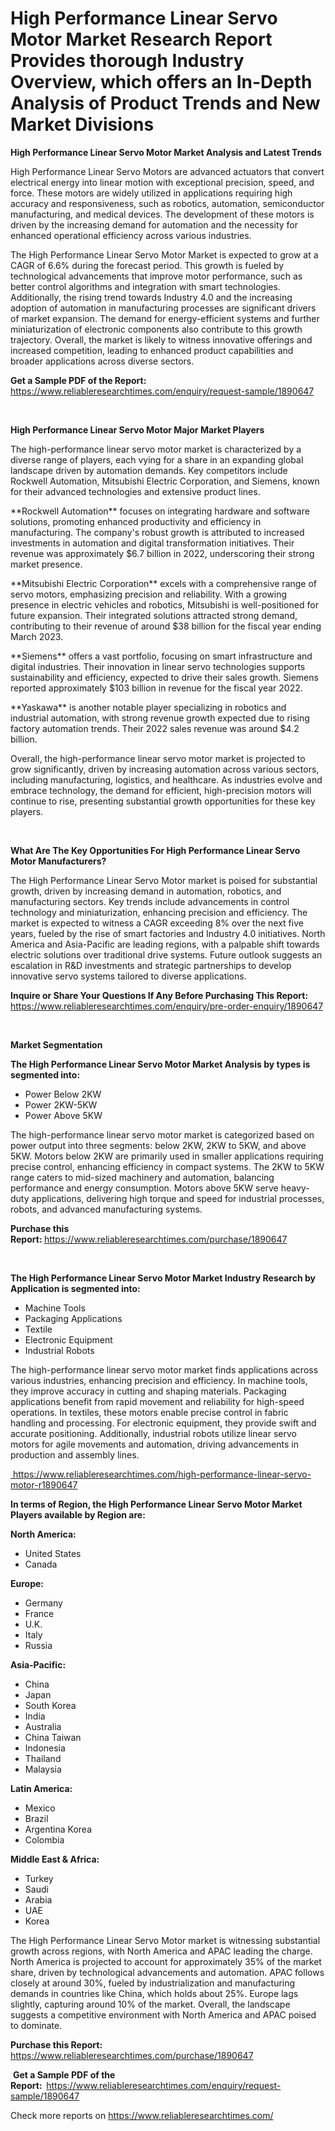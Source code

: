 <p><h1>High Performance Linear Servo Motor Market Research Report Provides thorough Industry Overview, which offers an In-Depth Analysis of Product Trends and New Market Divisions</h1></p><p><strong>High Performance Linear Servo Motor Market Analysis and Latest Trends</strong></p>
<p><p>High Performance Linear Servo Motors are advanced actuators that convert electrical energy into linear motion with exceptional precision, speed, and force. These motors are widely utilized in applications requiring high accuracy and responsiveness, such as robotics, automation, semiconductor manufacturing, and medical devices. The development of these motors is driven by the increasing demand for automation and the necessity for enhanced operational efficiency across various industries.</p><p>The High Performance Linear Servo Motor Market is expected to grow at a CAGR of 6.6% during the forecast period. This growth is fueled by technological advancements that improve motor performance, such as better control algorithms and integration with smart technologies. Additionally, the rising trend towards Industry 4.0 and the increasing adoption of automation in manufacturing processes are significant drivers of market expansion. The demand for energy-efficient systems and further miniaturization of electronic components also contribute to this growth trajectory. Overall, the market is likely to witness innovative offerings and increased competition, leading to enhanced product capabilities and broader applications across diverse sectors.</p></p>
<p><strong>Get a Sample PDF of the Report:&nbsp;</strong> <a href="https://www.reliableresearchtimes.com/enquiry/request-sample/1890647?utm_campaign=2644&utm_medium=2&utm_source=Github&utm_content=ia&utm_term=01032025&utm_id=high-performance-linear-servo-motor">https://www.reliableresearchtimes.com/enquiry/request-sample/1890647</a></p>
<p>&nbsp;</p>
<p><strong>High Performance Linear Servo Motor Major Market Players</strong></p>
<p><p>The high-performance linear servo motor market is characterized by a diverse range of players, each vying for a share in an expanding global landscape driven by automation demands. Key competitors include Rockwell Automation, Mitsubishi Electric Corporation, and Siemens, known for their advanced technologies and extensive product lines.</p><p>**Rockwell Automation** focuses on integrating hardware and software solutions, promoting enhanced productivity and efficiency in manufacturing. The company's robust growth is attributed to increased investments in automation and digital transformation initiatives. Their revenue was approximately $6.7 billion in 2022, underscoring their strong market presence.</p><p>**Mitsubishi Electric Corporation** excels with a comprehensive range of servo motors, emphasizing precision and reliability. With a growing presence in electric vehicles and robotics, Mitsubishi is well-positioned for future expansion. Their integrated solutions attracted strong demand, contributing to their revenue of around $38 billion for the fiscal year ending March 2023.</p><p>**Siemens** offers a vast portfolio, focusing on smart infrastructure and digital industries. Their innovation in linear servo technologies supports sustainability and efficiency, expected to drive their sales growth. Siemens reported approximately $103 billion in revenue for the fiscal year 2022.</p><p>**Yaskawa** is another notable player specializing in robotics and industrial automation, with strong revenue growth expected due to rising factory automation trends. Their 2022 sales revenue was around $4.2 billion.</p><p>Overall, the high-performance linear servo motor market is projected to grow significantly, driven by increasing automation across various sectors, including manufacturing, logistics, and healthcare. As industries evolve and embrace technology, the demand for efficient, high-precision motors will continue to rise, presenting substantial growth opportunities for these key players.</p></p>
<p>&nbsp;</p>
<p><strong>What Are The Key Opportunities For High Performance Linear Servo Motor Manufacturers?</strong></p>
<p><p>The High Performance Linear Servo Motor market is poised for substantial growth, driven by increasing demand in automation, robotics, and manufacturing sectors. Key trends include advancements in control technology and miniaturization, enhancing precision and efficiency. The market is expected to witness a CAGR exceeding 8% over the next five years, fueled by the rise of smart factories and Industry 4.0 initiatives. North America and Asia-Pacific are leading regions, with a palpable shift towards electric solutions over traditional drive systems. Future outlook suggests an escalation in R&D investments and strategic partnerships to develop innovative servo systems tailored to diverse applications.</p></p>
<p><strong>Inquire or Share Your Questions If Any Before Purchasing This Report:</strong> <a href="https://www.reliableresearchtimes.com/enquiry/pre-order-enquiry/1890647?utm_campaign=2644&utm_medium=2&utm_source=Github&utm_content=ia&utm_term=01032025&utm_id=high-performance-linear-servo-motor">https://www.reliableresearchtimes.com/enquiry/pre-order-enquiry/1890647</a></p>
<p>&nbsp;</p>
<p><strong>Market Segmentation</strong></p>
<p><strong>The High Performance Linear Servo Motor Market Analysis by types is segmented into:</strong></p>
<p><ul><li>Power Below 2KW</li><li>Power 2KW-5KW</li><li>Power Above 5KW</li></ul></p>
<p><p>The high-performance linear servo motor market is categorized based on power output into three segments: below 2KW, 2KW to 5KW, and above 5KW. Motors below 2KW are primarily used in smaller applications requiring precise control, enhancing efficiency in compact systems. The 2KW to 5KW range caters to mid-sized machinery and automation, balancing performance and energy consumption. Motors above 5KW serve heavy-duty applications, delivering high torque and speed for industrial processes, robots, and advanced manufacturing systems.</p></p>
<p><strong>Purchase this Report:&nbsp;</strong><a href="https://www.reliableresearchtimes.com/purchase/1890647?utm_campaign=2644&utm_medium=2&utm_source=Github&utm_content=ia&utm_term=01032025&utm_id=high-performance-linear-servo-motor">https://www.reliableresearchtimes.com/purchase/1890647</a></p>
<p>&nbsp;</p>
<p><strong>The High Performance Linear Servo Motor Market Industry Research by Application is segmented into:</strong></p>
<p><ul><li>Machine Tools</li><li>Packaging Applications</li><li>Textile</li><li>Electronic Equipment</li><li>Industrial Robots</li></ul></p>
<p><p>The high-performance linear servo motor market finds applications across various industries, enhancing precision and efficiency. In machine tools, they improve accuracy in cutting and shaping materials. Packaging applications benefit from rapid movement and reliability for high-speed operations. In textiles, these motors enable precise control in fabric handling and processing. For electronic equipment, they provide swift and accurate positioning. Additionally, industrial robots utilize linear servo motors for agile movements and automation, driving advancements in production and assembly lines.</p></p>
<p><a href="https://www.reliableresearchtimes.com/high-performance-linear-servo-motor-r1890647?utm_campaign=2644&utm_medium=2&utm_source=Github&utm_content=ia&utm_term=01032025&utm_id=high-performance-linear-servo-motor">&nbsp;https://www.reliableresearchtimes.com/high-performance-linear-servo-motor-r1890647</a></p>
<p><strong>In terms of Region, the High Performance Linear Servo Motor Market Players available by Region are:</strong></p>
<p>
    <p> <strong> North America: </strong>
        <ul>
            <li>United States</li>
            <li>Canada</li>
        </ul>
        </p> 
    <p> <strong> Europe: </strong>
        <ul>
            <li>Germany</li>
            <li>France</li>
            <li>U.K.</li>
            <li>Italy</li>
            <li>Russia</li>
        </ul>
        </p> 
    <p> <strong> Asia-Pacific: </strong>
        <ul>
            <li>China</li>
            <li>Japan</li>
            <li>South Korea</li>
            <li>India</li>
            <li>Australia</li>
            <li>China Taiwan</li>
            <li>Indonesia</li>
            <li>Thailand</li>
            <li>Malaysia</li>
        </ul>
        </p> 
    <p> <strong> Latin America: </strong>
        <ul>
            <li>Mexico</li>
            <li>Brazil</li>
            <li>Argentina Korea</li>
            <li>Colombia</li>
        </ul>
        </p> 
    <p> <strong> Middle East & Africa: </strong>
        <ul>
            <li>Turkey</li>
            <li>Saudi</li>
            <li>Arabia</li>
            <li>UAE</li>
            <li>Korea</li>
        </ul>
    </p>
    </p>
<p><p>The High Performance Linear Servo Motor market is witnessing substantial growth across regions, with North America and APAC leading the charge. North America is projected to account for approximately 35% of the market share, driven by technological advancements and automation. APAC follows closely at around 30%, fueled by industrialization and manufacturing demands in countries like China, which holds about 25%. Europe lags slightly, capturing around 10% of the market. Overall, the landscape suggests a competitive environment with North America and APAC poised to dominate.</p></p>
<p><strong>Purchase this Report: </strong><a href="https://www.reliableresearchtimes.com/purchase/1890647?utm_campaign=2644&utm_medium=2&utm_source=Github&utm_content=ia&utm_term=01032025&utm_id=high-performance-linear-servo-motor">https://www.reliableresearchtimes.com/purchase/1890647</a></p>
<p>&nbsp;<strong>Get a Sample PDF of the Report:&nbsp;&nbsp;</strong><a href="https://www.reliableresearchtimes.com/enquiry/request-sample/1890647?utm_campaign=2644&utm_medium=2&utm_source=Github&utm_content=ia&utm_term=01032025&utm_id=high-performance-linear-servo-motor">https://www.reliableresearchtimes.com/enquiry/request-sample/1890647</a></p>
<p><strong></strong></p>
<p>Check more reports on <a href="https://www.reliableresearchtimes.com/?utm_campaign=2644&utm_medium=2&utm_source=Github&utm_content=ia&utm_term=01032025&utm_id=high-performance-linear-servo-motor">https://www.reliableresearchtimes.com/</a></p>